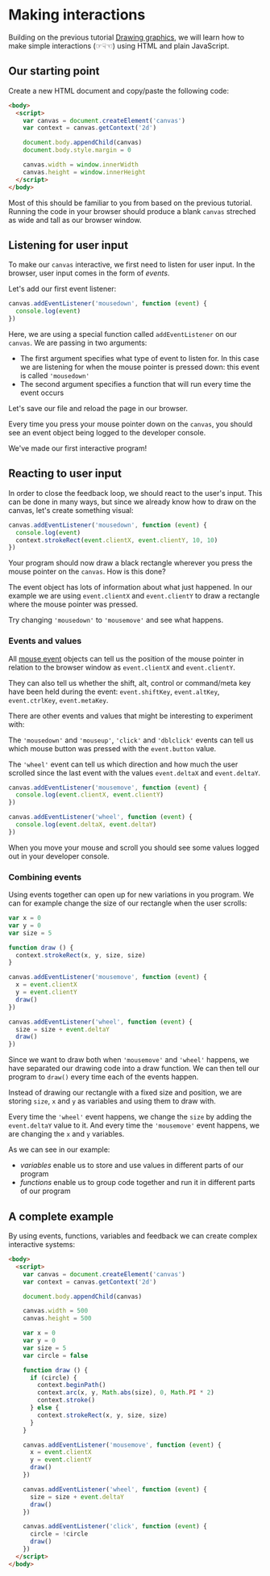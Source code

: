 # Making interactions

Building on the previous tutorial [Drawing graphics](01-drawing-graphics.md), we will learn how to make simple interactions (☞☟☜) using HTML and plain JavaScript.


## Our starting point

Create a new HTML document and copy/paste the following code:  

```html
<body>
  <script>
    var canvas = document.createElement('canvas')
    var context = canvas.getContext('2d')

    document.body.appendChild(canvas)
    document.body.style.margin = 0

    canvas.width = window.innerWidth
    canvas.height = window.innerHeight
  </script>
</body>
```

Most of this should be familiar to you from based on the previous tutorial. Running the code in your browser should produce a blank `canvas` streched as wide and tall as our browser window.


## Listening for user input

To make our `canvas` interactive, we first need to listen for user input. In the browser, user input comes in the form of _events_.

Let's add our first event listener:

```js
canvas.addEventListener('mousedown', function (event) {
  console.log(event)
})
```

Here, we are using a special function called `addEventListener` on our `canvas`. We are passing in two arguments:

- The first argument specifies what type of event to listen for. In this case we are listening for when the mouse pointer is pressed down: this event is called `'mousedown'`
- The second argument specifies a function that will run every time the event occurs

Let's save our file and reload the page in our browser.

Every time you press your mouse pointer down on the `canvas`, you should see an event object being logged to the developer console.

We've made our first interactive program!


## Reacting to user input

In order to close the feedback loop, we should react to the user's input. This can be done in many ways, but since we already know how to draw on the canvas, let's create something visual:

```js
canvas.addEventListener('mousedown', function (event) {
  console.log(event)
  context.strokeRect(event.clientX, event.clientY, 10, 10)
})
```

Your program should now draw a black rectangle wherever you press the mouse pointer on the `canvas`. How is this done?

The event object has lots of information about what just happened. In our example we are using `event.clientX` and `event.clientY` to draw a rectangle where the mouse pointer was pressed.

Try changing `'mousedown'` to `'mousemove'` and see what happens.

### Events and values

All [mouse event](https://developer.mozilla.org/en-US/docs/Web/Events#Mouse_events) objects can tell us the position of the mouse pointer in relation to the browser window as `event.clientX` and `event.clientY`.

They can also tell us whether the shift, alt, control or command/meta key have been held during the event: `event.shiftKey`, `event.altKey`, `event.ctrlKey`, `event.metaKey`.

There are other events and values that might be interesting to experiment with:

The `'mousedown'` and `'mouseup'`, `'click'` and `'dblclick'` events can tell us which mouse button was pressed with the `event.button` value.

The `'wheel'` event can tell us which direction and how much the user scrolled since the last event with the values `event.deltaX` and `event.deltaY`.

```js
canvas.addEventListener('mousemove', function (event) {
  console.log(event.clientX, event.clientY)
})

canvas.addEventListener('wheel', function (event) {
  console.log(event.deltaX, event.deltaY)
})
```

When you move your mouse and scroll you should see some values logged out in your developer console.

### Combining events

Using events together can open up for new variations in you program. We can for example change the size of our rectangle when the user scrolls:

```js
var x = 0
var y = 0
var size = 5

function draw () {
  context.strokeRect(x, y, size, size)
}

canvas.addEventListener('mousemove', function (event) {
  x = event.clientX
  y = event.clientY
  draw()
})

canvas.addEventListener('wheel', function (event) {
  size = size + event.deltaY
  draw()
})
```

Since we want to draw both when `'mousemove'` and `'wheel'` happens, we have separated our drawing code into a draw function. We can then tell our program to `draw()` every time each of the events happen.

Instead of drawing our rectangle with a fixed size and position, we are storing `size`, `x` and `y` as variables and using them to draw with.

Every time the `'wheel'` event happens, we change the `size` by adding the `event.deltaY` value to it. And every time the `'mousemove'` event happens, we are changing the `x` and `y` variables.

As we can see in our example:
- _variables_ enable us to store and use values in different parts of our program
- _functions_ enable us to group code together and run it in different parts of our program


## A complete example

By using events, functions, variables and feedback we can create complex interactive systems:

```html
<body>
  <script>
    var canvas = document.createElement('canvas')
    var context = canvas.getContext('2d')

    document.body.appendChild(canvas)

    canvas.width = 500
    canvas.height = 500

    var x = 0
    var y = 0
    var size = 5
    var circle = false

    function draw () {
      if (circle) {
        context.beginPath()
        context.arc(x, y, Math.abs(size), 0, Math.PI * 2)
        context.stroke()
      } else {
        context.strokeRect(x, y, size, size)
      }
    }

    canvas.addEventListener('mousemove', function (event) {
      x = event.clientX
      y = event.clientY
      draw()
    })

    canvas.addEventListener('wheel', function (event) {
      size = size + event.deltaY
      draw()
    })

    canvas.addEventListener('click', function (event) {
      circle = !circle
      draw()
    })
  </script>
</body>
```
